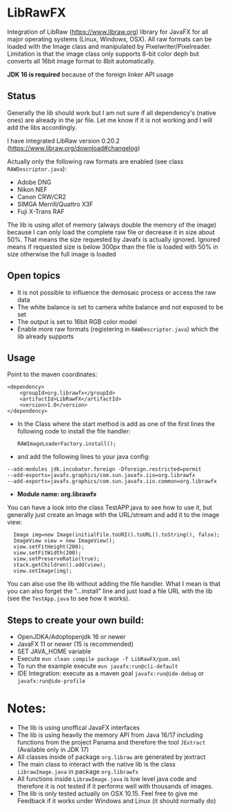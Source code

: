 # LibRawFX
Integration of LibRaw (https://www.libraw.org) library for JavaFX for all major operating systems (Linux, Windows, OSX). 
All raw formats can be loaded with the Image class and manipulated by Pixelwriter/Pixelreader. Limitation is that the image class only supports 8-bit color deph but converts all 16bit image format to 8bit automatically.

**JDK 16 is required** because of the foreign linker API usage

## Status
Generally the lib should work but I am not sure if all dependency's (native ones) are already in the jar file. Let me know if it is not working and I will add the libs accordingly. 

I have integrated LibRaw version 0.20.2 (https://www.libraw.org/download#changelog)

Actually only the following raw formats are enabled (see class `RAWDescriptor.java`):
- Adobe DNG
- Nikon NEF
- Canon CRW/CR2
- SIMGA Merrill/Quattro X3F
- Fuji X-Trans RAF

The lib is using allot of memory (always double the memory of the image) because I can only load the complete raw file or decrease it in size about 50%. That means the size
requested by Javafx is actually ignored. Ignored means if requested size is below 300px than the file is loaded with 50% in size otherwise the full image is loaded

## Open topics
- It is not possible to influence the demosaic process or access the raw data
- The white balance is set to camera white balance and not exposed to be set
- The output is set to 16bit RGB color model
- Enable more raw formats (registering in `RAWDescriptor.java`) which the lib already supports

## Usage
Point to the maven coordinates:

```
<dependency>  
    <groupId>org.librawfx</groupId>    
    <artifactId>LibRawFX</artifactId>  
    <version>1.0</version>  
</dependency>  
```  

- In the Class where the start method is add as one of the first lines the following code to install the file handler:

     `RAWImageLoaderFactory.install();`  

- and add the following lines to your java config:
```
--add-modules jdk.incubator.foreign -Dforeign.restricted=permit  
--add-exports=javafx.graphics/com.sun.javafx.iio=org.librawfx 
--add-exports=javafx.graphics/com.sun.javafx.iio.common=org.librawfx
```

- **Module name: org.librawfx**


You can have a look into the class TestAPP.java to see how to use it, but generally just create an Image with the URL/stream and add it to the image view:

```
  Image img=new Image(initialFile.toURI().toURL().toString(), false);  
  ImageView view = new ImageView();  
  view.setFitHeight(200);  
  view.setFitWidth(200);  
  view.setPreserveRatio(true);  
  stack.getChildren().add(view);  
  view.setImage(img);
```  

You can also use the lib without adding the file handler. What I mean is that you can also forget the "...install" line and just load a file URL with the lib (see the `TestApp.java` to see how it works).

## Steps to create your own build:
- OpenJDKA/Adoptopenjdk 16 or newer
- JavaFX 11 or newer (15 is recommended)
- SET JAVA_HOME variable
- Execute `mvn clean compile package -f LibRawFX/pom.xml`
- To run the example execute `mvn javafx:run@cli-default`
- IDE Integration: execute as a maven goal `javafx:run@ide-debug` or `javafx:run@ide-profile`

# Notes:
- The lib is using unoffical JavaFX interfaces
- The lib is using heavily the memory API from Java 16/17 including functions from the project Panama and therefore the tool `JExtract` (Available only in JDK 17)
- All classes inside of package `org.libraw` are generated by jextract
- The main class to interact with the native lib is the class `LibrawImage.java` in package `org.librawfx`
- All functions inside `LibrawImage.java` is low level java code and therefore it is not tested if it performs well with thousands of images.
- The lib is only tested actually on OSX 10.15. Feel free to give me Feedback if it works under Windows and Linux (it should normally do)
     
